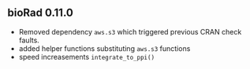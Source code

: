 ## bioRad 0.11.0 
* Removed dependency `aws.s3` which triggered previous CRAN check faults.
* added helper functions substituting `aws.s3` functions
* speed increasements `integrate_to_ppi()`
